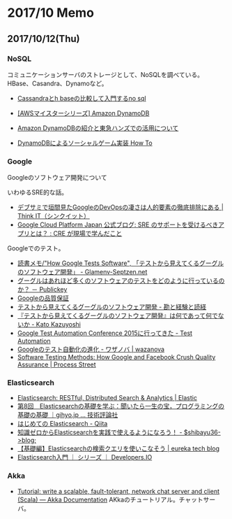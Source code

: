 # 2017/10 Memo

## 2017/10/12(Thu)

### NoSQL

コミュニケーションサーバのストレージとして、NoSQLを調べている。
HBase、Casandra、Dynamoなど。

* [Cassandraとh baseの比較して入門するno sql](https://www.slideshare.net/yutuki/cassandrah-baseno-sql)

* [[AWSマイスターシリーズ] Amazon DynamoDB](https://www.slideshare.net/AmazonWebServicesJapan/aws-amazon-dynamodb)
* [Amazon DynamoDBの紹介と東急ハンズでの活用について](https://www.slideshare.net/inudog/amazon-dynamodb-44381046)
* [DynamoDBによるソーシャルゲーム実装 How To](https://www.slideshare.net/itoyusaku/jawsug-201303)

### Google

Googleのソフトウェア開発について

いわゆるSRE的な話。

* [デブサミで垣間見たGoogleのDevOpsの凄さは人的要素の徹底排除にある | Think IT（シンクイット）](https://thinkit.co.jp/article/11513)
* [Google Cloud Platform Japan 公式ブログ: SRE のサポートを受けるべきアプリとは？ : CRE が現場で学んだこと](https://cloudplatform-jp.googleblog.com/2017/07/why-should-your-app-get-SRE-support-CRE-life-lessons.html?utm_content=buffercfaa6&utm_medium=social&utm_source=twitter.com&utm_campaign=buffer)

Googleでのテスト。

* [読書メモ/"How Google Tests Software", 「テストから見えてくるグーグルのソフトウェア開発」 - Glamenv-Septzen.net](https://www.glamenv-septzen.net/view/1232)
* [グーグルはあれほど多くのソフトウェアのテストをどのように行っているのか？ － Publickey](http://www.publickey1.jp/blog/11/post_144.html)
* [Googleの品質保証](https://www.infoq.com/jp/news/2011/03/Ensuring-Product-Quality-Google)
* [テストから見えてくるグーグルのソフトウェア開発 - 勘と経験と読経](http://agnozingdays.hatenablog.com/entry/2014/01/24/000422)
* [『テストから見えてくるグーグルのソフトウェア開発』は何であって何でないか - Kato Kazuyoshi](http://2013.8-p.info/japanese/06-01-how-google-tests-software.html)
* [Google Test Automation Conference 2015に行ってきた - Test Automation](http://kokotatata.hatenablog.com/entry/2015/11/14/094155)
* [Googleのテスト自動化の進化 - ワザノバ | wazanova](http://wazanova.jp/items/1601)
* [Software Testing Methods: How Google and Facebook Crush Quality Assurance | Process Street](https://www.process.st/software-testing-methods/)

### Elasticsearch

* [Elasticsearch: RESTful, Distributed Search & Analytics | Elastic](https://www.elastic.co/jp/products/elasticsearch)
* [第8回　Elasticsearchの基礎を学ぶ：聞いたら一生の宝，プログラミングの基礎の基礎 ｜gihyo.jp … 技術評論社](http://gihyo.jp/dev/serial/01/js-foundation/0008)
* [はじめての Elasticsearch - Qiita](https://qiita.com/nskydiving/items/1c2dc4e0b9c98d164329)
* [知識ゼロからElasticsearchを実践で使えるようになろう！ - $shibayu36->blog;](http://blog.shibayu36.org/entry/2016/09/05/110000)
* [【基礎編】Elasticsearchの検索クエリを使いこなそう | eureka tech blog](https://developers.eure.jp/tech/elasticsearch_search_query/)
* [Elasticsearch入門 ｜ シリーズ ｜ Developers.IO](https://dev.classmethod.jp/series/elasticsearch%e5%85%a5%e9%96%80/)

### Akka

* [Tutorial: write a scalable, fault-tolerant, network chat server and client (Scala) — Akka Documentation](https://doc.akka.io/docs/akka/1.3.1/scala/tutorial-chat-server.html) AKkaのチュートリアル。チャットサーバ。
